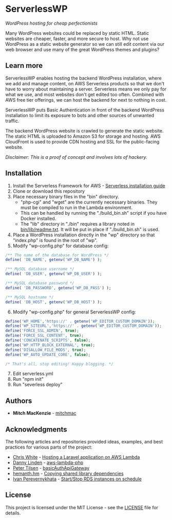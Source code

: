 # ServerlessWP
*WordPress hosting for cheap perfectionists*

Many WordPress websites could be replaced by static HTML. Static websites are cheaper, faster, and more secure to host.
Why not use WordPress as a static website generator so we can still edit content via our web browser and use many of the great WordPress themes and plugins?

## Learn more

ServerlessWP enables hosting the backend WordPress installation, where we add and manage content, on AWS Serverless products so that we don't have to worry about maintaining a server. Serverless means we only pay for what we use, and most websites don't get edited too often. Combined with AWS free tier offerings, we can host the backend for next to nothing in cost.

ServerlessWP puts Basic Authentication in front of the backend WordPress installation to limit its exposure to bots and other sources of unwanted traffic.

The backend WordPress website is crawled to generate the static website. The static HTML is uploaded to Amazon S3 for storage and hosting. AWS CloudFront is used to provide CDN hosting and SSL for the public-facing website.

*Disclaimer: This is a proof of concept and involves lots of hackery.*

## Installation

1. Install the Serverless Framework for AWS - [Serverless installation guide](https://serverless.com/framework/docs/providers/aws/guide/installation/)
2. Clone or download this repository
3. Place necessary binary files in the "bin" directory.
   * "php-cgi" and "wget" are the currently necessary binaries. They must be compiled to run in the Lambda environment.
   * This can be handled by running the "./build_bin.sh" script if you have Docker installed.
   * The "lib" directory in "./bin" requires a library noted in [bin/lib/readme.txt](bin/lib/readme.txt). It will be put in place if "./build_bin.sh" is used.
4. Place a WordPress installation directly in the "wp" directory so that "index.php" is found in the root of "wp".
5. Modify "wp-config.php" for database config:
```php
/** The name of the database for WordPress */
define( 'DB_NAME', getenv('WP_DB_NAME') );

/** MySQL database username */
define( 'DB_USER', getenv('WP_DB_USER') );

/** MySQL database password */
define( 'DB_PASSWORD', getenv('WP_DB_PASS') );

/** MySQL hostname */
define( 'DB_HOST', getenv('WP_DB_HOST') );
```
6. Modify "wp-config.php" for general ServerlessWP config:
```php
define('WP_HOME','https://' . getenv('WP_EDITOR_CUSTOM_DOMAIN'));
define('WP_SITEURL','https://' . getenv('WP_EDITOR_CUSTOM_DOMAIN'));
define('FORCE_SSL_ADMIN', true);
define('FORCE_SSL_CONTENT', true);
define('CONCATENATE_SCRIPTS', false);
define('WP_HTTP_BLOCK_EXTERNAL', true);
define('DISALLOW_FILE_MODS', true);
define('WP_AUTO_UPDATE_CORE', false);

/* That's all, stop editing! Happy blogging. */
```
7. Edit serverless.yml
8. Run "npm init"
9. Run "severless deploy"

## Authors

* **Mitch MacKenzie**  - [mitchmac](https://github.com/mitchmac)

## Acknowledgments

The following articles and repositories provided ideas, examples, and best practices for various parts of the project:

* [Chris White](https://github.com/cwhite92) - [Hosting a Laravel application on AWS Lambda](http://cwhite.me/hosting-a-laravel-application-on-aws-lambda/)
* [Danny Linden](https://github.com/dannylinden) - [aws-lambda-php](https://github.com/dannylinden/aws-lambda-php)
* [Peter Tilsen](https://github.com/petertilsen) - [basicAuthApiGateway](https://github.com/petertilsen/basicAuthApiGateway)
* [hemanth.hm](https://github.com/hemanth) - [Copying shared library dependencies](https://h3manth.com/content/copying-shared-library-dependencies)
* [Ivan Perevernykhata](https://github.com/perevernihata) - [Start/Stop RDS instances on schedule](https://www.codeproject.com/Articles/1190194/Start-Stop-RDS-instances-on-schedule)

## License

This project is licensed under the MIT License - see the [LICENSE](LICENSE) file for details.
